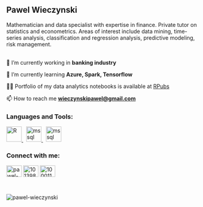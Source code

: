 <h2 align="left">Pawel Wieczynski</h2>
Mathematician and data specialist with expertise in finance. Private tutor on statistics and econometrics. Areas of interest include data mining, time-series analysis, classification and regression analysis, predictive modeling, risk management. <br/>


<br/>


🔭 I’m currently working in **banking industry**

🌱 I’m currently learning **Azure, Spark, Tensorflow**

👨‍💻 Portfolio of my data analytics notebooks is available at [RPubs](https://rpubs.com/pawel-wieczynski)

📫 How to reach me **wieczynskipawel@gmail.com**

<h3 align="left">Languages and Tools:</h3>
<p align="left"> 
<a href="https://www.r-project.org/" target="_blank" rel="noreferrer"> <img src="https://www.r-project.org/logo/Rlogo.svg" alt="R" width="40" height="40"/> </a> &nbsp
<a href="https://www.microsoft.com/en-us/sql-server" target="_blank" rel="noreferrer"> <img src="https://www.svgrepo.com/show/303229/microsoft-sql-server-logo.svg" alt="mssql" width="40" height="40"/> </a>  &nbsp
<a href="https://www.sap.com/poland/index.html?url_id=auto_hp_redirect_poland" target="_blank" rel="noreferrer"> <img src="https://upload.wikimedia.org/wikipedia/commons/5/59/SAP_2011_logo.svg" alt="mssql" width="40" height="40"/> </a> </p>

<h3 align="left">Connect with me:</h3>
<p align="left">
<a href="https://linkedin.com/in/pawel-wieczynski" target="blank"><img align="center" src="https://raw.githubusercontent.com/rahuldkjain/github-profile-readme-generator/master/src/images/icons/Social/linked-in-alt.svg" alt="pawel-wieczynski" height="30" width="40" /></a>
<a href="https://stackoverflow.com/users/10139805" target="blank"><img align="center" src="https://raw.githubusercontent.com/rahuldkjain/github-profile-readme-generator/master/src/images/icons/Social/stack-overflow.svg" alt="10139805" height="30" width="40" /></a>
<a href="https://fb.com/100011742559550" target="blank"><img align="center" src="https://raw.githubusercontent.com/rahuldkjain/github-profile-readme-generator/master/src/images/icons/Social/facebook.svg" alt="100011742559550" height="30" width="40" /></a>
</p>

<br/>


<p><img align="left" src="https://github-readme-stats.vercel.app/api/top-langs?username=pawel-wieczynski&show_icons=true&locale=en&layout=compact" alt="pawel-wieczynski" /></p>
